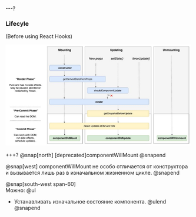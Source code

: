 ---?
### Lifecyle
(Before using React Hooks)

![TIP](template/img/lifecycle.jpg)

+++?
@snap[north]
[deprecated]componentWillMount
@snapend

@snap[west]
componentWillMount не особо отличается от конструктора и вызывается лишь раз в изначальном жизненном цикле.
@snapend

@snap[south-west span-60]
<br>
Можно: 
@ul[](false)
- Устанавливать изначальное состояние компонента.
@ulend
@snapend
